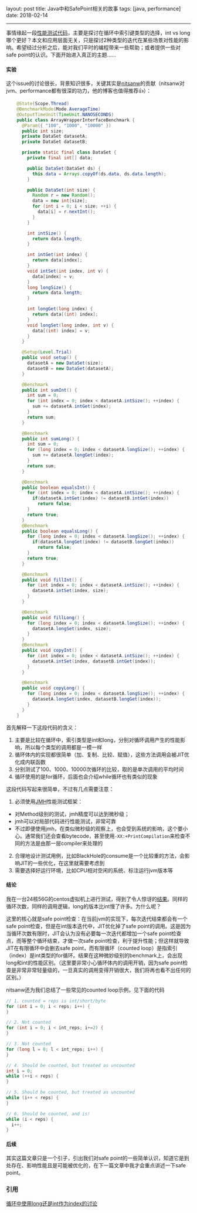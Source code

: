 layout: post
title: Java中和SafePoint相关的故事 
tags: [java, performance]
date: 2018-02-14

---
事情缘起一段[性能测试代码](#ps1)，主要是探讨在循环中索引键类型的选择，int vs long 哪个更好？本文和应用层面无关，只是探讨2种类型的迭代在某些场景对性能的影响。希望经过分析之后，能对我们平时的编程带来一些帮助；或者提供一些对safe point的认识。下面开始进入真正的主题......
<!--more-->
#### 实验

这个issue的讨论很长，背景知识很多，关键其实是[nitsanw](https://plus.google.com/107269247235043577368)的贡献（nitsanw对jvm、performance都有很深的功力，他的博客也值得推荐👍）：

```java
    @State(Scope.Thread)
    @BenchmarkMode(Mode.AverageTime)
    @OutputTimeUnit(TimeUnit.NANOSECONDS)
    public class ArrayWrapperInterfaceBenchmark {
      @Param({ "100", "1000", "10000" })
      public int size;
      private DataSet datasetA;
      private DataSet datasetB;

      private static final class DataSet {
        private final int[] data;

        public DataSet(DataSet ds) {
          this.data = Arrays.copyOf(ds.data, ds.data.length);
        }

        public DataSet(int size) {
          Random r = new Random();
          data = new int[size];
          for (int i = 0; i < size; ++i) {
            data[i] = r.nextInt();
          }
        }

        int intSize() {
          return data.length;
        }

        int intGet(int index) {
          return data[index];
        }
        void intSet(int index, int v) {
          data[index] = v;
        }
        long longSize() {
          return data.length;
        }

        int longGet(long index) {
          return data[(int) index];
        }
        void longSet(long index, int v) {
          data[(int) index] = v;
        }
      }

      @Setup(Level.Trial)
      public void setup() {
        datasetA = new DataSet(size);
        datasetB = new DataSet(datasetA);
      }

      @Benchmark
      public int sumInt() {
        int sum = 0;
        for (int index = 0; index < datasetA.intSize(); ++index) {
          sum += datasetA.intGet(index);
        }
        return sum;
      }

      @Benchmark
      public int sumLong() {
        int sum = 0;
        for (long index = 0; index < datasetA.longSize(); ++index) {
          sum += datasetA.longGet(index);
        }
        return sum;
      }

      @Benchmark
      public boolean equalsInt() {
        for (int index = 0; index < datasetA.intSize(); ++index) {
          if(datasetA.intGet(index) != datasetB.intGet(index))
            return false;
        }
        return true;
      }
      @Benchmark
      public boolean equalsLong() {
        for (long index = 0; index < datasetA.longSize(); ++index) {
          if(datasetA.longGet(index) != datasetB.longGet(index))
            return false;
        }
        return true;
      }

      @Benchmark
      public void fillInt() {
        for (int index = 0; index < datasetA.intSize(); ++index) {
          datasetA.intSet(index, size);
        }
      }

      @Benchmark
      public void fillLong() {
        for (long index = 0; index < datasetA.longSize(); ++index) {
          datasetA.longSet(index, size);
        }
      }
      @Benchmark
      public void copyInt() {
        for (int index = 0; index < datasetA.intSize(); ++index) {
          datasetA.intSet(index, datasetB.intGet(index));
        }
      }

      @Benchmark
      public void copyLong() {
        for (long index = 0; index < datasetA.longSize(); ++index) {
          datasetA.longSet(index, datasetB.longGet(index));
        }
      }
    }
```

首先解释一下这段代码的含义：

1. 主要是比较在循环中，索引类型是int和long，分别对循环调用产生的性能影响，所以每个类型的调用都是一模一样
2. 循环体内的实现都很简单（加、复制、比较、赋值），这些方法调用会被JIT优化成内联函数
3. 分别测试了100、1000、10000次循环的比较，取的是单次调用的平均时间
4. 循环使用的是for循环，后面也会介绍while循环也有类似的现象

这段代码写起来很简单，不过有几点需要注意：

1. 必须使用[JMH](http://openjdk.java.net/projects/code-tools/jmh)性能测试框架：
  * 对Method级别的测试，jmh精度可以达到微秒级；
  * jmh可以对局部代码进行性能测试，非常可靠
  * 不过即便使用jmh，在类似微秒级的观察上，也会受到系统的影响，这个要小心。通常我们还会查看bytecode，甚至使用`-XX:+PrintCompilation`来检查不同的方法是由那一层compiler来处理的
2. 合理地设计测试用例，比如BlackHole的consume是一个比较重的方法，会影响JIT的一些优化，在这里就需要考虑到
3. 需要选择好运行环境，比如CPU相对空闲的系统、标注运行jvm版本等

#### 结论

我在一台24核56G的centos虚拟机上进行测试，得到了令人惊讶的[结果](/data/perf_out)。同样的循环次数，同样的调用逻辑，long的版本比int慢了许多。为什么呢？

这里的核心就是safe point检查：在当前jvm的实现下，每次迭代结束都会有一个safe point检查，但是在int版本迭代中，JIT优化掉了safe point的调用。这是因为当循环次数有限时，JIT会认为没有必要每一次迭代都增加一个safe point检查点，而等整个循环结束，才做一次safe point检查，利于提升性能；但这样就导致JIT在有限循环中会删去safe point，而有限循环（counted loop）是指索引（index）是int类型的for循环。结果在这种微妙级别的benchmark上，会出现long和int的性能区别。（这里要非常小心循环体内的调用开销，因为safe point检查是非常非常轻量级的，一旦真实的调用变得开销很大，我们将再也看不出任何的区别。）

nitsanw还为我们总结了一些常见的counted loop示例，见下面的代码

```java
// 1. counted = reps is int/short/byte
for (int i = 0; i < reps; i++) {
}

// 2. Not counted
for (int i = 0; i < int_reps; i+=2) {
}

// 3. Not counted
for (long l = 0; l < int_reps; i++) {
}

// 4. Should be counted, but treated as uncounted
int i = 0;
while (++i < reps) {
}

// 5. Should be counted, but treated as uncounted
while (i++ < reps) {
}

// 6. Should be counted, and is!
while (i < reps) {
  i++;
}
```

#### 后续

其实这篇文章只是一个引子，引出我们对safe point的一些简单认识，知道它是到处存在、影响性能且是可能被优化的，在下一篇文章中我才会重点讲述一下safe point。

### 引用

<a name="ps1"/>[循环中使用long还是int作为index的讨论](https://github.com/netty/netty/pull/3969)
